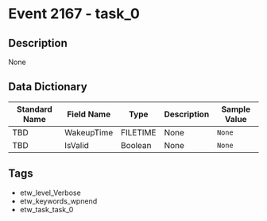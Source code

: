 # Event 2167 - task_0

## Description
None

## Data Dictionary
|Standard Name|Field Name|Type|Description|Sample Value|
|---|---|---|---|---|
|TBD|WakeupTime|FILETIME|None|`None`|
|TBD|IsValid|Boolean|None|`None`|

## Tags
* etw_level_Verbose
* etw_keywords_wpnend
* etw_task_task_0